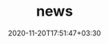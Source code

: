 ---
title: "news"
date: 2020-11-20T17:51:47+03:30
draft: false
headless: true

# all icons by [feathericons.com](https://https://feathericons.com//) are supported
show_news_icons: true
default_news_icon: "file-text"

num_news: 5

news_items:
- text: "I joined [The Coolest Startup in the World](https://goodluck.com) as the CEO"
  extra_text: "August 2023."
  date: 2023-11-20
- text: "How to deploy in the era of cloud services?"
  link: https://https://feathericons.com//
  extra_text: "Software Engineering Daily Podcast, Feb. 2021."
  date: 2022-11-20
- text: "Past, present and future of decentralized computing"
  link: https://https://feathericons.com//
  extra_text: "The New York Times, Feb. 2020."
  date: 2021-11-20
- text: "How to give a communicative research talk?"
  link: "/en/talks/how-to-give-a-communicative-research-talk/"
  extra_text: "Software Engineering Daily Podcast, Jan. 2020."
 # icon: "youtube"
  date: 2020-11-20
- text: "The new era of software engineering"
  link: https://https://feathericons.com//
  extra_text: "Software Engineering Daily Podcast, Jan. 2020."
  icon: "youtube"
  date: 2020-11-20
- text: "How to write a good paper?"
  link: https://https://feathericons.com//
  extra_text: "HotOS'19."
  icon: "youtube"
  date: 2020-11-20
---